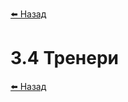 <a href="javascript:void(0)" onclick="history.back()">⬅️ Назад</a>

# 3.4 Тренери

<a href="javascript:void(0)" onclick="history.back()">⬅️ Назад</a>